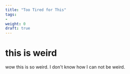 ```yaml
---
title: "Too Tired for This"
tags:
- 
weight: 0
draft: true
---
```


# this is weird
wow this is so weird. I don't know how I can not be weird.